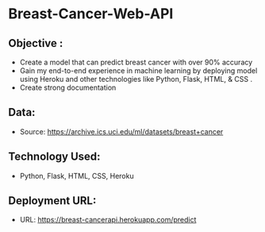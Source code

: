# Breast-Cancer-Web-API

## Objective :
* Create a model that can predict breast cancer with over 90% accuracy
* Gain my end-to-end experience in machine learning by deploying model using Heroku and other technologies like Python, Flask, HTML, & CSS .
* Create strong documentation 


## Data:
* Source: https://archive.ics.uci.edu/ml/datasets/breast+cancer

## Technology Used:
* Python, Flask, HTML, CSS, Heroku

## Deployment URL:
* URL: https://breast-cancerapi.herokuapp.com/predict
